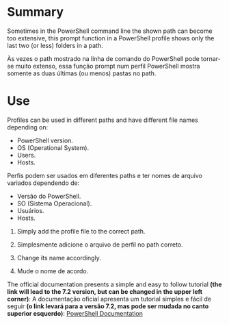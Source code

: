 # Summary

Sometimes in the PowerShell command line the shown path can become too extensive, this prompt function in a PowerShell profile shows only the last two (or less) folders in a path.

Às vezes o path mostrado na linha de comando do PowerShell pode tornar-se muito extenso, essa função prompt num perfil PowerShell mostra somente as duas últimas (ou menos) pastas no path.

# Use
Profiles can be used in different paths and have different file names depending on: 
  - PowerShell version.
  - OS (Operational System).
  - Users.
  - Hosts.
  
Perfis podem ser usados em diferentes paths e ter nomes de arquivo variados dependendo de:
  - Versão do PowerShell.
  - SO (Sistema Operacional).
  - Usuários.
  - Hosts.

1. Simply add the profile file to the correct path.
1. Simplesmente adicione o arquivo de perfil no path correto.

2. Change its name accordingly.
2. Mude o nome de acordo.

The official documentation presents a simple and easy to follow tutorial **(the link will lead to the 7.2 version, but can be changed in the upper left corner)**:
A documentação oficial apresenta um tutorial simples e fácil de seguir **(o link levará para a versão 7.2, mas pode ser mudada no canto superior esquerdo)**:
[PowerShell Documentation](https://docs.microsoft.com/en-us/powershell/module/microsoft.powershell.core/about/about_profiles?view=powershell-7.2)

